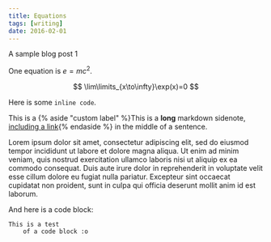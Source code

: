 ```yaml
---
title: Equations
tags: [writing]
date: 2016-02-01
---
```


A sample blog post 1

One equation is $​e=mc^2$.

$$
\lim\limits_{x\to\infty}\exp(x)=0
$$

Here is some `inline code`.

This is a {% aside "custom label" %}This is a **long** markdown sidenote, [including a link](https://www.example.com){% endaside %} in the middle of a sentence.

Lorem ipsum dolor sit amet, consectetur adipiscing elit, sed do eiusmod tempor incididunt ut labore et dolore magna aliqua. Ut enim ad minim veniam, quis nostrud exercitation ullamco laboris nisi ut aliquip ex ea commodo consequat. Duis aute irure dolor in reprehenderit in voluptate velit esse cillum dolore eu fugiat nulla pariatur. Excepteur sint occaecat cupidatat non proident, sunt in culpa qui officia deserunt mollit anim id est laborum.

And here is a code block:

```
This is a test
    of a code block :o
```